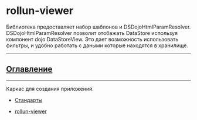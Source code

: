 # rollun-viewer

Библиотека предоставляет набор шаблонов и DSDojoHtmlParamResolver. DSDojoHtmlParamResolver позволит отобажать DataStore используя компонент dojo DataStoreView. Это дает возможность использовать фильтры, и удобно работать с даными которые находятся в хранилище.

---
## [Оглавление](https://github.com/rollun-com/rollun-skeleton/blob/master/docs/Contents.md)
---

Каркас для создания приложений. 

* [Стандарты](https://github.com/rollun-com/rollun-skeleton/blob/master/docs/Standarts.md)

* [rollun-viewer](https://github.com/rollun-com/rollun-viewer/blob/master/docs/README.md)

